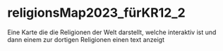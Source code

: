 # religionsMap2023_fürKR12_2
 Eine Karte die die Religionen der Welt darstellt, welche interaktiv ist und dann einem zur  dortigen Religionen einen text anzeigt
